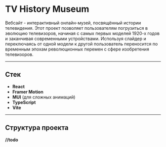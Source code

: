 # TV History Museum

Вебсайт - интерактивный онлайн-музей, посвящённый истории телевидения. Этот проект позволяет пользователям погрузиться в эволюцию телевизоров, начиная с самых первых моделей 1920-х годов и заканчивая современными устройствами. Используя слайдер и переключаясь от одной модели к другой пользователь переносится по временным эпохам революционных перемен с сфере изобретения телевизоров.

---

## Стек
- **React**
- **Framer Motion**
- **MUI** (для сложных анимаций)
- **TypeScript**
- **Vite**

---

## Структура проекта
**//todo**
